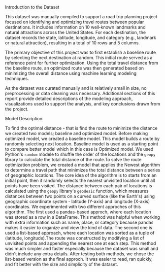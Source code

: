 Introduction to the Dataset

This dataset was manually compiled to support a road trip planning project focused on identifying and optimizing travel routes between popular destinations. It includes information on 10 well-known landmarks and natural attractions across the United States. For each destination, the dataset records the state, latitude, longitude, and category (e.g., landmark or natural attraction), resulting in a total of 10 rows and 5 columns.

The primary objective of this project was to first establish a baseline route by selecting the next destination at random. This initial route served as a reference point for further optimization. Using the total travel distance from the baseline route, an optimized route was then generated based on minimizing the overall distance using machine learning modeling techniques.

As the dataset was curated manually and is relatively small in size, no preprocessing or data cleaning was necessary. Additional sections of this report provide detailed descriptions of the modeling approach, visualizations used to support the analysis, and key conclusions drawn from the project.

Model Description 

To find the optimal distance - that is find the route to minimize the distance we created two models; baseline and optimized model. Before making optimized model, we created a baseline model. This model builds a route by randomly selecting next location. Baseline model is used as a starting point to compare better model which in this case is Optimized model. We used Python's `random` modele to shuffle the order of the locations and the `geopy` library to calculate the total distance of the route.To solve the route optimization problem, we created a model that applies the Newest algorithm to determine a travel path that minimizes the total distance between a series of geographic locations. The core idea of the algorithm is to starts from an initial point, then it randomly selects the nearest unvisited location until all points have been visited. The distance between each pair of locations is calculated using the `geopy` library's `geodesic` function, which measures distances between two points on a curved surface (like the Earth's) using geographic coordinate system - latitude (Y-axis) and longitude (X-axis) coordinates. 
We experimented with two different approches of this algorithm. The first used a pandas-based approch, where each location was stored as a row in a DataFrame. This method was helpful when working with extra information such as name, place, or category because pandas makes it easier to organize and view the kind of data. The second one is used a list-based approach, where each location was sorted as a tuple of (latitude, longitude).The route was constructed by modifying a list of unvisited points and appending the nearest one at each step. This method was much simpler and faster especially because the dataset was small and didn't include any extra details. 
After testing both methods, we chose the list-based version as the final approch. It was easier to read, ran quickly, and fit better with the size and simplicity of the dataset. 